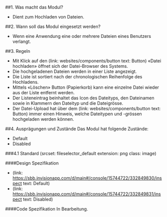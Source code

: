 ##1. Was macht das Modul? 
* Dient zum Hochladen von Dateien.

##2. Wann soll das Modul eingesetzt werden? 
* Wenn eine Anwendung eine oder mehrere Dateien eines Benutzers verlangt.

##3. Regeln 
* Mit Klick auf den (link: websites/components/button text: Button) «Datei hochladen» öffnet sich der Datei-Browser des Systems.
* Die hochgeladenen Dateien werden in einer Liste angezeigt.
* Die Liste ist sortiert nach der chronologischen Reihenfolge des Hochladens.
* Mittels «Löschen» Button (Papierkorb) kann eine einzelne Datei wieder aus der Liste entfernt werden.
* Der Listeneintrag beinhaltet das Icon des Dateityps, den Dateinamen sowie in Klammern den Dateityp und die Dateigrösse.
* Der Datei-Upload hat über dem (link: websites/components/button text: Button) immer einen Hinweis, welche Dateitypen und -grössen hochgeladen werden können.

##4. Ausprägungen und Zustände 
Das Modul hat folgende Zustände:
* Default
* Disabled

###4.1 Standard
(srcset: fileselector_default extension: png class: image)

####Design Spezifikation
*   (link: https://sbb.invisionapp.com/d/main#/console/15744722/332849830/inspect text: Default)
*   (link: https://sbb.invisionapp.com/d/main#/console/15744722/332849831/inspect text: Disabled)

####Code Spezifikation
In Bearbeitung.